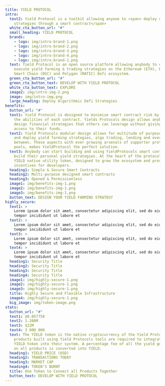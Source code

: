 ```yaml
---
title: YIELD PROTOCOL
intro:
  text2: Yield Protocol is a toolkit allowing anyone to <span> deploy dynamic
    strategies through a smart contract</span>
  white_cta_button_url: "#"
  small_heading: YIELD PROTOCOL
  brands:
    - logo: img/intro-brand-1.png
    - logo: img/intro-brand-2.png
    - logo: img/intro-brand-3.png
    - logo: img/intro-brand-4.png
    - logo: img/intro-brand-1.png
  text: Yield Protocol is an open source platform allowing anybody to create and
    execute yield farming & trading strategies on the Ethereum (ETH), Binance
    Smart Chain (BSC) and Polygon (MATIC) Defi ecosystem.
  green_cta_button_url: "#"
  green_cta_button_text: DEVELOP WITH YIELD PROTOCOL
  white_cta_button_text: EXPLORE
  image2: img/intro-img-2.png
  image: img/intro-img.png
  large_heading: Deploy Algorithmic Defi Strategies
benefits:
  button_url: "#"
  text1: Yield Protocol is designed to minimize smart contract risk by simplifying
    the abilities of each contract. Yields Protocols design allows anybody to
    design financial strategies that others can leverage without giving them
    access to their funds.
  text2: Yield Protocols modular design allows for multitude of purposes. Design
    and deploy yield farming strategies, algo trading, lending and everything in
    between. These aspects with ever growing arsenals of supporter protocols and
    pools, makes YieldProtocol the perfect solution.
  text3: Anybody can start building and using YieldProtocols smart contracts to
    build their personal yield strategies. At the heart of the protocol is the
    YIELD native utility token, designed to grow the ecosystem and provide
    incentives for developers.
  heading1: Simple & Secure Smart Contracts
  heading2: Multi-purpose designed smart contracts
  heading3: Opened & Permissionless
  image1: img/benefits-img-1.png
  image2: img/benefits-img-1.png
  image3: img/benefits-img-1.png
  button_text: DESIGN YOUR YIELD FARMING STRATEGY
highly_secure:
  text1: >
    Lorem ipsum dolor sit amet, consectetur adipiscing elit, sed do eiusmod
    tempor incididunt ut labore et
  text2: >
    Lorem ipsum dolor sit amet, consectetur adipiscing elit, sed do eiusmod
    tempor incididunt ut labore et
  text3: >
    Lorem ipsum dolor sit amet, consectetur adipiscing elit, sed do eiusmod
    tempor incididunt ut labore et
  text4: >
    Lorem ipsum dolor sit amet, consectetur adipiscing elit, sed do eiusmod
    tempor incididunt ut labore et
  heading1: Security Title
  heading2: Security Title
  heading3: Security Title
  heading4: Security Title
  image1: img/highly-secure-1.png
  image2: img/highly-secure-1.png
  image3: img/highly-secure-1.png
  title: Highly Secure and Flexible Infrastructure
  image4: img/highly-secure-1.png
  big_image: img/token-image.png
stats:
  button_url: "#"
  text1: $0.057758
  text2: 1.208M
  text3: $22M
  text4: 3 000 000
  text: The YIELD token is the native cryptocurrency of the Yield Protocol. All
    products built using Yield Protocols tools are required to integrate the
    YIELD token into their system. A percentage fee of all the yield generated
    on all products is converted into YIELD.
  heading1: YIELD PRICE (USD)
  heading2: TRANSACTIONS TODAY
  heading3: MARKET CAP
  heading4: TOKEN’S BURNT
  title: One Token to Connect all Products Together
  button_text: DEVELOP WITH YIELD PROTOCOL
---
```

